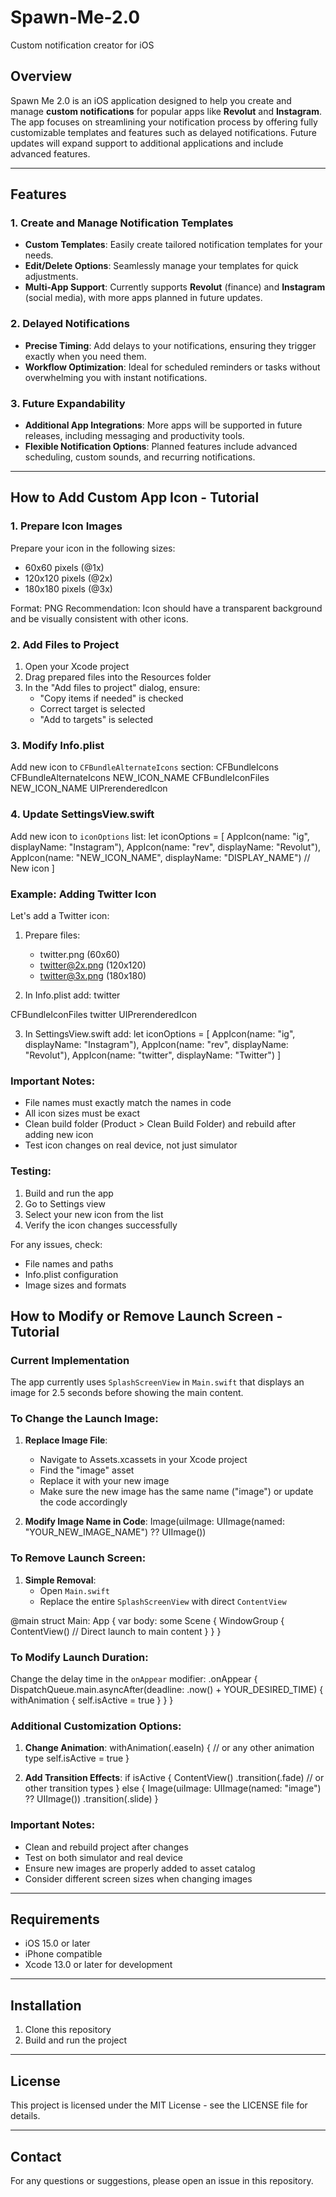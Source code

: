 # Spawn-Me-2.0
Custom notification creator for iOS 

## Overview
Spawn Me 2.0 is an iOS application designed to help you create and manage **custom notifications** for popular apps like **Revolut** and **Instagram**. The app focuses on streamlining your notification process by offering fully customizable templates and features such as delayed notifications. Future updates will expand support to additional applications and include advanced features.

---

## Features

### 1. Create and Manage Notification Templates
- **Custom Templates**: Easily create tailored notification templates for your needs.
- **Edit/Delete Options**: Seamlessly manage your templates for quick adjustments.
- **Multi-App Support**: Currently supports **Revolut** (finance) and **Instagram** (social media), with more apps planned in future updates.

### 2. Delayed Notifications
- **Precise Timing**: Add delays to your notifications, ensuring they trigger exactly when you need them.
- **Workflow Optimization**: Ideal for scheduled reminders or tasks without overwhelming you with instant notifications.

### 3. Future Expandability
- **Additional App Integrations**: More apps will be supported in future releases, including messaging and productivity tools.
- **Flexible Notification Options**: Planned features include advanced scheduling, custom sounds, and recurring notifications.

---

## How to Add Custom App Icon - Tutorial

### 1. Prepare Icon Images
Prepare your icon in the following sizes:
- 60x60 pixels (@1x)
- 120x120 pixels (@2x)
- 180x180 pixels (@3x)

Format: PNG
Recommendation: Icon should have a transparent background and be visually consistent with other icons.

### 2. Add Files to Project
1. Open your Xcode project
2. Drag prepared files into the Resources folder
3. In the "Add files to project" dialog, ensure:
   - "Copy items if needed" is checked
   - Correct target is selected
   - "Add to targets" is selected

### 3. Modify Info.plist
Add new icon to `CFBundleAlternateIcons` section:
<key>CFBundleIcons</key>
<dict>
    <key>CFBundleAlternateIcons</key>
    <dict>
        <!-- Existing icons -->
        <key>NEW_ICON_NAME</key>
        <dict>
            <key>CFBundleIconFiles</key>
            <array>
                <string>NEW_ICON_NAME</string>
            </array>
            <key>UIPrerenderedIcon</key>
            <false/>
        </dict>
    </dict>
</dict>

### 4. Update SettingsView.swift
Add new icon to `iconOptions` list:
let iconOptions = [
    AppIcon(name: "ig", displayName: "Instagram"),
    AppIcon(name: "rev", displayName: "Revolut"),
    AppIcon(name: "NEW_ICON_NAME", displayName: "DISPLAY_NAME") // New icon
]

### Example: Adding Twitter Icon
Let's add a Twitter icon:

1. Prepare files:
   - twitter.png (60x60)
   - twitter@2x.png (120x120)
   - twitter@3x.png (180x180)

2. In Info.plist add:
<key>twitter</key>
<dict>
    <key>CFBundleIconFiles</key>
    <array>
        <string>twitter</string>
    </array>
    <key>UIPrerenderedIcon</key>
    <false/>
</dict>

3. In SettingsView.swift add:
let iconOptions = [
    AppIcon(name: "ig", displayName: "Instagram"),
    AppIcon(name: "rev", displayName: "Revolut"),
    AppIcon(name: "twitter", displayName: "Twitter")
]

### Important Notes:
- File names must exactly match the names in code
- All icon sizes must be exact
- Clean build folder (Product > Clean Build Folder) and rebuild after adding new icon
- Test icon changes on real device, not just simulator

### Testing:
1. Build and run the app
2. Go to Settings view
3. Select your new icon from the list
4. Verify the icon changes successfully

For any issues, check:
- File names and paths
- Info.plist configuration
- Image sizes and formats

## How to Modify or Remove Launch Screen - Tutorial

### Current Implementation
The app currently uses `SplashScreenView` in `Main.swift` that displays an image for 2.5 seconds before showing the main content.

### To Change the Launch Image:

1. **Replace Image File**:
   - Navigate to Assets.xcassets in your Xcode project
   - Find the "image" asset
   - Replace it with your new image
   - Make sure the new image has the same name ("image") or update the code accordingly

2. **Modify Image Name in Code**:
Image(uiImage: UIImage(named: "YOUR_NEW_IMAGE_NAME") ?? UIImage())

### To Remove Launch Screen:

1. **Simple Removal**:
   - Open `Main.swift`
   - Replace the entire `SplashScreenView` with direct `ContentView`

@main
struct Main: App {
    var body: some Scene {
        WindowGroup {
            ContentView()  // Direct launch to main content
        }
    }
}

### To Modify Launch Duration:

Change the delay time in the `onAppear` modifier:
.onAppear {
    DispatchQueue.main.asyncAfter(deadline: .now() + YOUR_DESIRED_TIME) {
        withAnimation {
            self.isActive = true
        }
    }
}

### Additional Customization Options:

1. **Change Animation**:
withAnimation(.easeIn) {  // or any other animation type
    self.isActive = true
}

2. **Add Transition Effects**:
if isActive {
    ContentView()
        .transition(.fade)  // or other transition types
} else {
    Image(uiImage: UIImage(named: "image") ?? UIImage())
        .transition(.slide)
}

### Important Notes:
- Clean and rebuild project after changes
- Test on both simulator and real device
- Ensure new images are properly added to asset catalog
- Consider different screen sizes when changing images

---

## Requirements
- iOS 15.0 or later
- iPhone compatible
- Xcode 13.0 or later for development

---

## Installation
1. Clone this repository
2. Build and run the project

---

## License
This project is licensed under the MIT License - see the LICENSE file for details.

---

## Contact
For any questions or suggestions, please open an issue in this repository.
